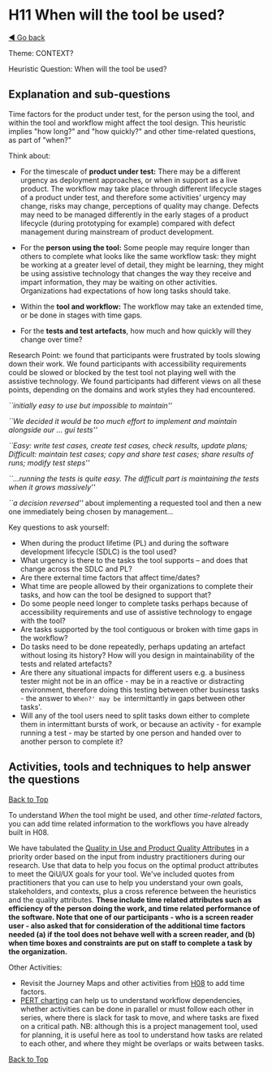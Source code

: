 <a name="TopofPage"></a>
# H11 When will the tool be used?
[◄ Go back](README.md)

Theme: CONTEXT?

Heuristic Question: When will the tool be used?

## Explanation and sub-questions
Time factors for the product under test, for the person using the tool, and within the tool and workflow might affect the tool design.
This heuristic implies "how long?" and "how quickly?" and other time-related questions, as part of "when?"

Think about: 
  
- For the timescale of **product under test:** There may be a different urgency as deployment approaches, or when in support as a live product. The workflow may take place through different lifecycle stages of a product under test, and  therefore some activities’ urgency may change, risks may change, perceptions of quality may change. Defects may need to be managed differently in the early stages of a product lifecycle (during prototyping for example) compared with defect management during mainstream of product development. 

- For the **person using the tool:** Some people may require longer than others to complete what looks like the same workflow task: they might be working at a greater level of detail, they might be learning, they might be using assistive technology that changes the way they receive and impart information, they may be waiting on other activities. Organizations had expectations of how long tasks should take.

- Within the **tool and workflow:** The workflow may take an extended time, or be done in stages with time gaps.

- For the **tests and test artefacts**, how much and how quickly will they change over time?

Research Point: we found that participants were frustrated by tools slowing down their work. We found participants with accessibility requirements could be slowed or blocked by the test tool not playing well with the assistive technology. We found participants had different views on all these points, depending on the domains and work styles they had encountered.

*``initially easy to use but impossible to maintain''*

*``We decided it would be too much effort to implement and maintain alongside our ... gui tests''*

*``Easy: write test cases, create test cases, check results, update plans; Difficult: maintain test cases; copy and share test cases; share results of runs; modify test steps''*

*``...running the tests is quite easy. The difficult part is maintaining the tests when it grows massively''*

*``a decision reversed''* about implementing a requested tool and then a new one immediately being chosen by management...

Key questions to ask yourself:
- When during the product lifetime (PL) and during the software development lifecycle (SDLC) is the tool used?
- What urgency is there to the tasks the tool supports – and does that change across the SDLC and PL?
- Are there external time factors that affect time/dates?
- What time are people allowed by their organizations to complete their tasks, and how can the tool be designed to support that?
- Do some people need longer to complete tasks perhaps because of accessibility requirements and use of assistive technology to engage with the tool?
- Are tasks supported by the tool contiguous or broken with time gaps in the workflow?
- Do tasks need to be done repeatedly, perhaps updating an artefact without losing its history? How will you design in maintainability of the tests and related artefacts?
- Are there any situational impacts for different users e.g. a business tester might not be in an office - may be in a reactive or distracting environment, therefore doing this testing between other business tasks - the answer to `When?' may be `intermittantly in gaps between other tasks'.
- Will any of the tool users need to split tasks down either to complete them in intermittant bursts of work, or because an activity - for example running a test - may be started by one person and handed over to another person to complete it?

## Activities, tools and techniques to help answer the questions

 [Back to Top](#TopofPage)

To understand *When* the tool might be used, and other *time-related* factors, you can add time related information to the workflows you have already built in H08.

We have tabulated the [Quality in Use and Product Quality Attributes](Qualityattributesv2.md) in a priority order based on the input from industry practitioners during our research. Use that data to help you focus on the optimal product attributes to meet the QiU/UX goals for your tool. We've included quotes from practitioners that you can use to help you understand your own goals, stakeholders, and contexts, plus a cross reference between the heuristics and the quality attributes. **These include time related attributes such as efficiency of the person doing the work, and time related performance of the software. Note that one of our participants - who is a screen reader user - also asked that for consideration of the additional time factors needed (a) if the tool does not behave well with a screen reader, and (b) when time boxes and constraints are put on staff to complete a task by the organization.**


Other Activities:
- Revisit the Journey Maps and other activities from [H08](H08-What-workflows-will-the-tool-be-part-of.md) to add time factors.
- [PERT charting](https://www.smartdraw.com/pert-chart/examples/pert-chart-template/) can help us to understand workflow dependencies, whether activities can be done in parallel or must follow each other in series, where there is slack for  task to move, and where tasks are fixed on a critical path. NB: although this is a project management tool, used for planning, it is useful here as tool to understand how tasks are related to each other, and where they might be overlaps or waits between tasks. 

 [Back to Top](#TopofPage)
